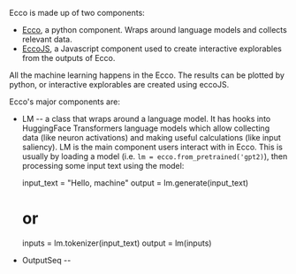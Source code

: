 Ecco is made up of two components:

- [Ecco](https://github.com/jalammar/ecco), a python component. Wraps around language models and collects relevant data. 
- [EccoJS](https://github.com/jalammar/eccojs), a Javascript component used to create interactive explorables from the outputs of Ecco.

All the machine learning happens in the Ecco. The results can be plotted by python, or interactive explorables are created using eccoJS.

Ecco's major components are:

- LM -- a class that wraps around a language model. It has hooks into HuggingFace Transformers language models which allow collecting data (like neuron activations) and making useful calculations (like input saliency). LM is the main component users interact with in Ecco. This is usually by loading a model (i.e. `lm = ecco.from_pretrained('gpt2)`), then processing some input text using the model:

    input_text = "Hello, machine"
    output = lm.generate(input_text)
      
    # or
    inputs = lm.tokenizer(input_text)
    output = lm(inputs)
- OutputSeq -- 

